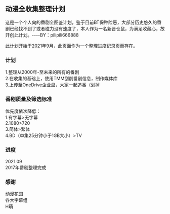 ## 动漫全收集整理计划
这是一个个人向的番剧全图鉴计划，鉴于目前BT保种险恶，大部分历史悠久的番剧已经找不到了或者磁力没有速度了，本人作为一名新晋仓鼠，为满足收藏心，故开创此计划。----BY：pilipili666888 <br>

此计划开始于2021年9月，此页面作为一个整理进度记录页而存在。<br>

### 计划

1.整理从2000年-至未来的所有的番剧 <br>
2.在收集的基础上，使用TMM刮削番剧信息，制作媒体库 <br>
3.上传至OneDrive企业盘，大家一起追番（划掉 <br>



### 番剧质量及筛选标准
优先度依次降低：<br>
1.有字幕>无字幕<br>
2.1080>720<br>
3.简体>繁体<br>
4.BD（单集25分钟小于1GB大小）>TV<br>

### 进度 
2021.09<br>
2017年番剧整理完成<br>




### 感谢

动漫花园<br>
各大字幕组<br>
H萌<br>
